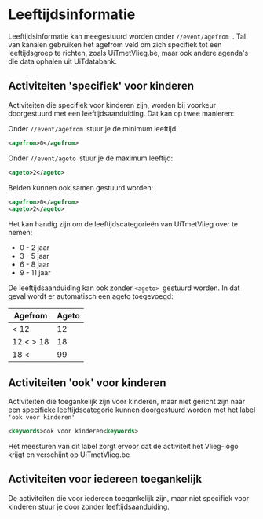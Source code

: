 ---
---

# Leeftijdsinformatie

Leeftijdsinformatie kan meegestuurd worden onder ```//event/agefrom ```. Tal van kanalen gebruiken het agefrom veld om zich specifiek tot een leeftijdsgroep te richten, zoals UiTmetVlieg.be, maar ook andere agenda's die data ophalen uit UiTdatabank. 

## Activiteiten 'specifiek' voor kinderen 

Activiteiten die specifiek voor kinderen zijn, worden bij voorkeur doorgestuurd met een leeftijdsaanduiding. Dat kan op twee manieren:

Onder ```//event/agefrom ```stuur je de minimum leeftijd:

~~~ xml
<agefrom>0</agefrom>
~~~

Onder ```//event/ageto ```stuur je de maximum leeftijd:

~~~ xml
<ageto>2</ageto>
~~~

Beiden kunnen ook samen gestuurd worden:

~~~ xml
<agefrom>0</agefrom>
<ageto>2</ageto>
~~~

Het kan handig zijn om de leeftijdscategorieën van UiTmetVlieg over te nemen:

- 0 - 2 jaar
- 3 - 5 jaar
- 6 - 8 jaar
- 9 - 11 jaar


De leeftijdsaanduiding kan ook zonder ```<ageto> ```gestuurd worden. In dat geval wordt er automatisch een ageto toegevoegd:

| Agefrom | Ageto | 
| -- | -- |
| < 12 | 12 | 
| 12 < > 18 | 18 | 
| 18 <  | 99 | 

## Activiteiten 'ook' voor kinderen

Activiteiten die toegankelijk zijn voor kinderen, maar niet gericht zijn naar een specifieke leeftijdscategorie kunnen doorgestuurd worden met het label ```'ook voor kinderen' ```

~~~ xml
<keywords>ook voor kinderen<keywords>
~~~

Het meesturen van dit label zorgt ervoor dat de activiteit het Vlieg-logo krijgt en verschijnt op UiTmetVlieg.be 

## Activiteiten voor iedereen toegankelijk

De activiteiten die voor iedereen toegankelijk zijn, maar niet specifiek voor kinderen stuur je door zonder leeftijdsaanduiding.











 
